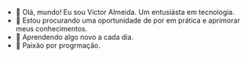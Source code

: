 - 👋 Olá, mundo! Eu sou Victor Almeida. Um entusiásta em tecnologia.
- 👀 Estou procurando uma oportunidade de por em prática e aprimorar meus conhecimentos.
- 🌱 Aprendendo algo novo a cada dia.
- 💞️ Paixão por progrmação.


<!---
V1774R/V1774R is a ✨ special ✨ repository because its `README.md` (this file) appears on your GitHub profile.
You can click the Preview link to take a look at your changes.
--->
